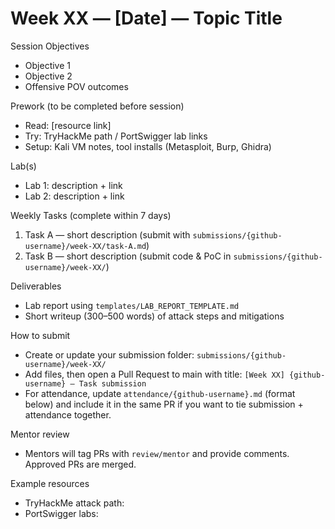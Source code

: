 # Week XX — [Date] — Topic Title

Session Objectives
- Objective 1
- Objective 2
- Offensive POV outcomes

Prework (to be completed before session)
- Read: [resource link]
- Try: TryHackMe path / PortSwigger lab links
- Setup: Kali VM notes, tool installs (Metasploit, Burp, Ghidra)

Lab(s)
- Lab 1: description + link
- Lab 2: description + link

Weekly Tasks (complete within 7 days)
1. Task A — short description (submit with `submissions/{github-username}/week-XX/task-A.md`)
2. Task B — short description (submit code & PoC in `submissions/{github-username}/week-XX/`)

Deliverables
- Lab report using `templates/LAB_REPORT_TEMPLATE.md`
- Short writeup (300–500 words) of attack steps and mitigations

How to submit
- Create or update your submission folder: `submissions/{github-username}/week-XX/`
- Add files, then open a Pull Request to main with title: `[Week XX] {github-username} — Task submission`
- For attendance, update `attendance/{github-username}.md` (format below) and include it in the same PR if you want to tie submission + attendance together.

Mentor review
- Mentors will tag PRs with `review/mentor` and provide comments. Approved PRs are merged.

Example resources
- TryHackMe attack path: <link>
- PortSwigger labs: <link>
